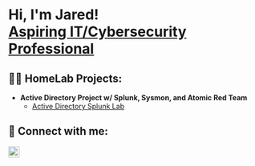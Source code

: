 <h1>Hi, I'm Jared! <br/><a href="https://www.linkedin.com/in/jaredwalker1/">Aspiring IT/Cybersecurity Professional</a> </h1>

<h2>👨‍💻 HomeLab Projects:</h2>

- <b>Active Directory Project w/ Splunk, Sysmon, and Atomic Red Team</b>
  - [Active Directory Splunk Lab](https://github.com/jaredwalker1/Active-Directory-Project)

<h2> 🤳 Connect with me:</h2>


[<img align="left" alt="JoshMadakor | LinkedIn" width="22px" src="https://cdn.jsdelivr.net/npm/simple-icons@v3/icons/linkedin.svg" />][linkedin]



[linkedin]: https://linkedin.com/in/jaredwalker1
